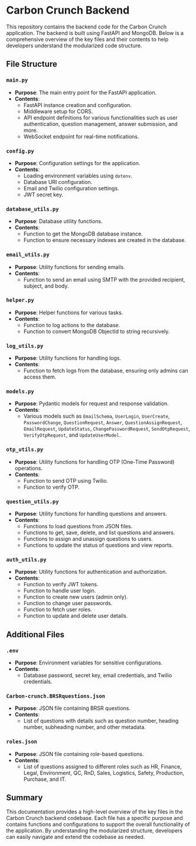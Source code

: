 # Carbon Crunch Backend

This repository contains the backend code for the Carbon Crunch application. The backend is built using FastAPI and MongoDB. Below is a comprehensive overview of the key files and their contents to help developers understand the modularized code structure.

## File Structure

### `main.py`
- **Purpose**: The main entry point for the FastAPI application.
- **Contents**:
  - FastAPI instance creation and configuration.
  - Middleware setup for CORS.
  - API endpoint definitions for various functionalities such as user authentication, question management, answer submission, and more.
  - WebSocket endpoint for real-time notifications.

### `config.py`
- **Purpose**: Configuration settings for the application.
- **Contents**:
  - Loading environment variables using `dotenv`.
  - Database URI configuration.
  - Email and Twilio configuration settings.
  - JWT secret key.

### `database_utils.py`
- **Purpose**: Database utility functions.
- **Contents**:
  - Function to get the MongoDB database instance.
  - Function to ensure necessary indexes are created in the database.

### `email_utils.py`
- **Purpose**: Utility functions for sending emails.
- **Contents**:
  - Function to send an email using SMTP with the provided recipient, subject, and body.

### `helper.py`
- **Purpose**: Helper functions for various tasks.
- **Contents**:
  - Function to log actions to the database.
  - Function to convert MongoDB ObjectId to string recursively.

### `log_utils.py`
- **Purpose**: Utility functions for handling logs.
- **Contents**:
  - Function to fetch logs from the database, ensuring only admins can access them.

### `models.py`
- **Purpose**: Pydantic models for request and response validation.
- **Contents**:
  - Various models such as `EmailSchema`, `UserLogin`, `UserCreate`, `PasswordChange`, `QuestionRequest`, `Answer`, `QuestionAssignRequest`, `EmailRequest`, `UpdateStatus`, `ChangePasswordRequest`, `SendOtpRequest`, `VerifyOtpRequest`, and `UpdateUserModel`.

### `otp_utils.py`
- **Purpose**: Utility functions for handling OTP (One-Time Password) operations.
- **Contents**:
  - Function to send OTP using Twilio.
  - Function to verify OTP.

### `question_utils.py`
- **Purpose**: Utility functions for handling questions and answers.
- **Contents**:
  - Functions to load questions from JSON files.
  - Functions to get, save, delete, and list questions and answers.
  - Functions to assign and unassign questions to users.
  - Functions to update the status of questions and view reports.

### `auth_utils.py`
- **Purpose**: Utility functions for authentication and authorization.
- **Contents**:
  - Function to verify JWT tokens.
  - Function to handle user login.
  - Function to create new users (admin only).
  - Function to change user passwords.
  - Function to fetch user roles.
  - Function to update and delete user details.

## Additional Files

### `.env`
- **Purpose**: Environment variables for sensitive configurations.
- **Contents**:
  - Database password, secret key, email credentials, and Twilio credentials.

### `Carbon-crunch.BRSRquestions.json`
- **Purpose**: JSON file containing BRSR questions.
- **Contents**:
  - List of questions with details such as question number, heading number, subheading number, and other metadata.

### `roles.json`
- **Purpose**: JSON file containing role-based questions.
- **Contents**:
  - List of questions assigned to different roles such as HR, Finance, Legal, Environment, QC, RnD, Sales, Logistics, Safety, Production, Purchase, and IT.

## Summary

This documentation provides a high-level overview of the key files in the Carbon Crunch backend codebase. Each file has a specific purpose and contains functions and configurations to support the overall functionality of the application. By understanding the modularized structure, developers can easily navigate and extend the codebase as needed.
